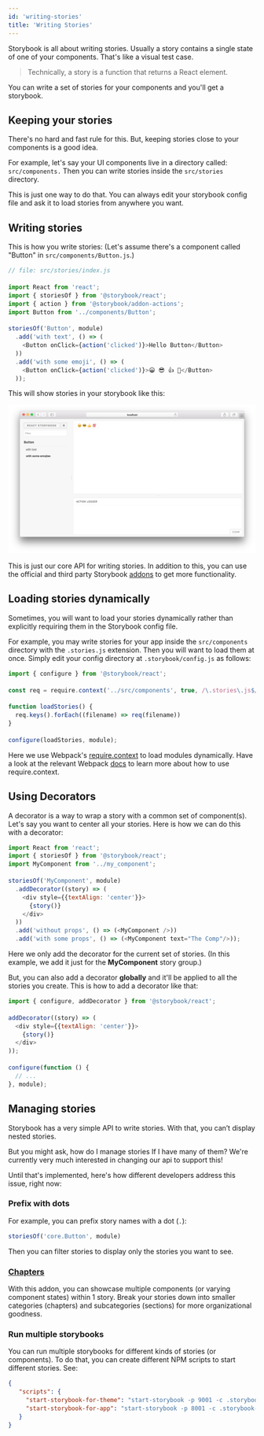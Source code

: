 ```yaml
---
id: 'writing-stories'
title: 'Writing Stories'
---
```


Storybook is all about writing stories. Usually a story contains a single state of one of your components. That's like a visual test case.

> Technically, a story is a function that returns a React element.

You can write a set of stories for your components and you'll get a storybook.

## Keeping your stories

There's no hard and fast rule for this. But, keeping stories close to your components is a good idea.

For example, let's say your UI components live in a directory called: `src/components.` Then you can write stories inside the `src/stories` directory.

This is just one way to do that. You can always edit your storybook config file and ask it to load stories from anywhere you want.

## Writing stories

This is how you write stories:
(Let's assume there's a component called "Button" in `src/components/Button.js`.)

```js
// file: src/stories/index.js

import React from 'react';
import { storiesOf } from '@storybook/react';
import { action } from '@storybook/addon-actions';
import Button from '../components/Button';

storiesOf('Button', module)
  .add('with text', () => (
    <Button onClick={action('clicked')}>Hello Button</Button>
  ))
  .add('with some emoji', () => (
    <Button onClick={action('clicked')}>😀 😎 👍 💯</Button>
  ));
```

This will show stories in your storybook like this:

![Basic stories](../static/basic-stories.png)

This is just our core API for writing stories. In addition to this, you can use the official and third party Storybook [addons](/addons/introduction) to get more functionality.

## Loading stories dynamically

Sometimes, you will want to load your stories dynamically rather than explicitly requiring them in the Storybook config file.

For example, you may write stories for your app inside the `src/components` directory with the `.stories.js` extension. Then you will want to load them at once. Simply edit your config directory at `.storybook/config.js` as follows:

```js
import { configure } from '@storybook/react';

const req = require.context('../src/components', true, /\.stories\.js$/)

function loadStories() {
  req.keys().forEach((filename) => req(filename))
}

configure(loadStories, module);
```

Here we use Webpack's [require.context](https://webpack.github.io/docs/context.html#require-context) to load modules dynamically. Have a look at the relevant Webpack [docs](https://webpack.github.io/docs/context.html#require-context) to learn more about how to use require.context.

## Using Decorators

A decorator is a way to wrap a story with a common set of component(s). Let's say you want to center all your stories. Here is how we can do this with a decorator:

```js
import React from 'react';
import { storiesOf } from '@storybook/react';
import MyComponent from '../my_component';

storiesOf('MyComponent', module)
  .addDecorator((story) => (
    <div style={{textAlign: 'center'}}>
      {story()}
    </div>
  ))
  .add('without props', () => (<MyComponent />))
  .add('with some props', () => (<MyComponent text="The Comp"/>));
```

Here we only add the decorator for the current set of stories. (In this example, we add it just for the **MyComponent** story group.)

But, you can also add a decorator **globally** and it'll be applied to all the stories you create. This is how to add a decorator like that:

```js
import { configure, addDecorator } from '@storybook/react';

addDecorator((story) => (
  <div style={{textAlign: 'center'}}>
    {story()}
  </div>
));

configure(function () {
  // ...
}, module);
```

## Managing stories

Storybook has a very simple API to write stories.
With that, you can’t display nested stories.

But you might ask, how do I manage stories If I have many of them?
We're currently very much interested in changing our api to support this!

Until that's implemented, here's how different developers address this issue, right now:

### Prefix with dots

For example, you can prefix story names with a dot (`.`):

```js
storiesOf('core.Button', module)
```

Then you can filter stories to display only the stories you want to see.

### [Chapters](https://github.com/yangshun/react-storybook-addon-chapters)
With this addon, you can showcase multiple components (or varying component states) within 1 story.
Break your stories down into smaller categories (chapters) and subcategories (sections) for more organizational goodness.

### Run multiple storybooks

You can run multiple storybooks for different kinds of stories (or components). To do that, you can create different NPM scripts to start different stories. See:

```json
{
   "scripts": {
     "start-storybook-for-theme": "start-storybook -p 9001 -c .storybook-theme",
     "start-storybook-for-app": "start-storybook -p 8001 -c .storybook-app"
   }
}
```
